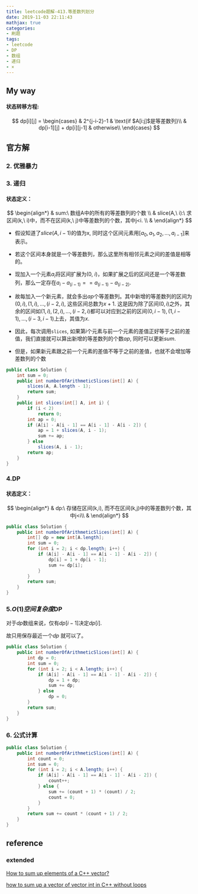 ```yaml
---
title: leetcode题解-413.等差数列划分
date: 2019-11-03 22:11:43
mathjax: true
categories:
- 刷题
tags: 
- leetcode
- DP
- 数组
- 递归
- ×
---
```


## My way

#### 状态转移方程:

$$
dp[i][j] = 
\begin{cases}
& 2^{j-i-2}-1 & \text{if $A[i:j]$是等差数列}\\
& dp[i-1][j] + dp[i][j-1] & otherwise\\
\end{cases}
$$





## 官方解

### 2. 优雅暴力



### 3. 递归

#### 状态定义：

$$
\begin{align*} 
& sum:\ 数组A中的所有的等差数列的个数 \\
& slice(A,\ i):\ 求区间(k,\ i)中，而不在区间(k,\ j)中等差数列的个数，其中j<i. \\
&
\end{align*}
$$

- 假设知道了$slice(A, i-1)$的值为x, 同时这个区间元素用$[a_0, a_1, a_2, ..., a_{i-1}]$来表示。
- 若这个区间本身就是一个等差数列，那么这里所有相邻元素之间的差值是相等的。
- 现加入一个元素$a_i$将区间扩展为$(0,\ i)$，如果扩展之后的区间还是一个等差数列，那么一定存在$a_i - a_{(i-1)} == a_{(i-1)} -a_{(i-2)}$.
- 故每加入一个新元素，就会多出$ap$个等差数列。其中新增的等差数列的区间为$(0,i), (1,i), ..., (i-2, i)$, 这些区间总数为$x+1$. 这是因为除了区间$(0,i)$之外，其余的区间如$(1,i), (2,i),...,(i-2,i)$都可以对应到之前的区间$(0,i-1), (1,i-1), ...,(i-3,i-1)$上去，其值为$x$.



- 因此，每次调用`slices`, 如果第$i$个元素与前一个元素的差值正好等于之前的差值，我们直接就可以算出新增的等差数列的个数$ap$, 同时可以更新$sum$. 
- 但是，如果新元素跟之前一个元素的差值不等于之前的差值，也就不会增加等差数列的个数

```java
public class Solution {
    int sum = 0;
    public int numberOfArithmeticSlices(int[] A) {
        slices(A, A.length - 1);
        return sum;
    }
    public int slices(int[] A, int i) {
        if (i < 2)
            return 0;
        int ap = 0;
        if (A[i] - A[i - 1] == A[i - 1] - A[i - 2]) {
            ap = 1 + slices(A, i - 1);
            sum += ap;
        } else
            slices(A, i - 1);
        return ap;
    }
}
```



### 4.DP

#### 状态定义：

$$
\begin{align*}
& dp:\ 存储在区间(k,i), 而不在区间(k,j)中的等差数列个数，其中j<i\\
& 
\end{align*}
$$

```java
public class Solution {
    public int numberOfArithmeticSlices(int[] A) {
        int[] dp = new int[A.length];
        int sum = 0;
        for (int i = 2; i < dp.length; i++) {
            if (A[i] - A[i - 1] == A[i - 1] - A[i - 2]) {
                dp[i] = 1 + dp[i - 1];
                sum += dp[i];
            }
        }
        return sum;
    }
}
```



### 5.$O(1)空间复杂度$DP

对于$dp$数组来说，仅有$dp[i-1]$决定$dp[i]$.

故只用保存最近一个$dp$ 就可以了。

```java
public class Solution {
    public int numberOfArithmeticSlices(int[] A) {
        int dp = 0;
        int sum = 0;
        for (int i = 2; i < A.length; i++) {
            if (A[i] - A[i - 1] == A[i - 1] - A[i - 2]) {
                dp = 1 + dp;
                sum += dp;
            } else
                dp = 0;
        }
        return sum;
    }
}
```



### 6. 公式计算



```java
public class Solution {
    public int numberOfArithmeticSlices(int[] A) {
        int count = 0;
        int sum = 0;
        for (int i = 2; i < A.length; i++) {
            if (A[i] - A[i - 1] == A[i - 1] - A[i - 2]) {
                count++;
            } else {
                sum += (count + 1) * (count) / 2;
                count = 0;
            }
        }
        return sum += count * (count + 1) / 2;
    }
}
```



## reference



### extended

[How to sum up elements of a C++ vector?](https://stackoverflow.com/questions/3221812/how-to-sum-up-elements-of-a-c-vector)

[how to sum up a vector of vector int in C++ without loops](https://stackoverflow.com/questions/58681103/how-to-sum-up-a-vector-of-vector-int-in-c-without-loops)

